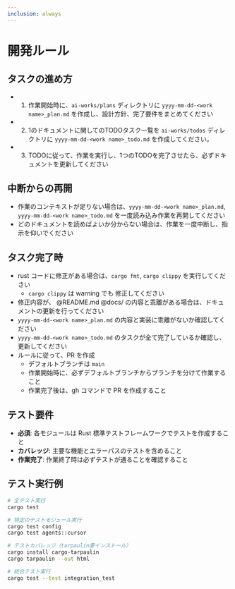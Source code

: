 ```yaml
---
inclusion: always
---
```

# 開発ルール

## タスクの進め方

- 1. 作業開始時に、`ai-works/plans` ディレクトリに `yyyy-mm-dd-<work name>_plan.md` を作成し、設計方針、完了要件をまとめてください
- 2. 1のドキュメントに関してのTODOタスク一覧を `ai-works/todos` ディレクトリに `yyyy-mm-dd-<work name>_todo.md` を作成してください。
- 3. TODOに従って、作業を実行し、1つのTODOを完了させたら、必ずドキュメントを更新してください

## 中断からの再開
- 作業のコンテキストが足りない場合は、`yyyy-mm-dd-<work name>_plan.md`, `yyyy-mm-dd-<work name>_todo.md` を一度読み込み作業を再開してください
- どのドキュメントを読めばよいか分からない場合は、作業を一度中断し、指示を仰いでください

## タスク完了時
- rust コードに修正がある場合は、`cargo fmt`, `cargo clippy` を実行してください
  - `cargo clippy` は warning でも 修正してください
- 修正内容が、 @README.md @docs/ の内容と乖離がある場合は、ドキュメントの更新を行ってください
- `yyyy-mm-dd-<work name>_plan.md` の内容と実装に乖離がないか確認してください
- `yyyy-mm-dd-<work name>_todo.md` のタスクが全て完了しているか確認し、更新してください
- ルールに従って、PR を作成
  - デフォルトブランチは `main`
  - 作業開始時に、必ずデフォルトブランチからブランチを分けて作業すること
  - 作業完了後は、gh コマンドで PR を作成すること

## テスト要件

- **必須**: 各モジュールは Rust 標準テストフレームワークでテストを作成すること
- **カバレッジ**: 主要な機能とエラーパスのテストを含めること
- **作業完了**: 作業終了時は必ずテストが通ることを確認すること

## テスト実行例

```bash
# 全テスト実行
cargo test

# 特定のテストモジュール実行
cargo test config
cargo test agents::cursor

# テストカバレッジ（tarpaulin要インストール）
cargo install cargo-tarpaulin
cargo tarpaulin --out html

# 統合テスト実行
cargo test --test integration_test
```
